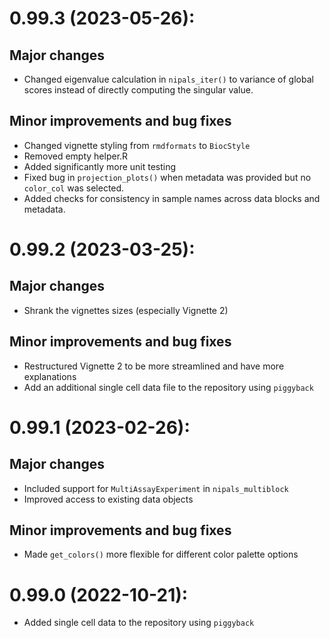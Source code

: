 # 0.99.3 (2023-05-26):

## Major changes

* Changed eigenvalue calculation in `nipals_iter()` to variance of global scores instead of directly computing the singular value.

## Minor improvements and bug fixes

* Changed vignette styling from `rmdformats` to `BiocStyle`
* Removed empty helper.R
* Added significantly more unit testing
* Fixed bug in `projection_plots()` when metadata was provided but no `color_col` was selected.
* Added checks for consistency in sample names across data blocks and metadata. 

# 0.99.2 (2023-03-25):

## Major changes

* Shrank the vignettes sizes (especially Vignette 2)

## Minor improvements and bug fixes

* Restructured Vignette 2 to be more streamlined and have more explanations
* Add an additional single cell data file to the repository using `piggyback`

# 0.99.1 (2023-02-26):

## Major changes

* Included support for `MultiAssayExperiment` in `nipals_multiblock`
* Improved access to existing data objects

## Minor improvements and bug fixes

* Made `get_colors()` more flexible for different color palette options

# 0.99.0 (2022-10-21):

* Added single cell data to the repository using `piggyback`
